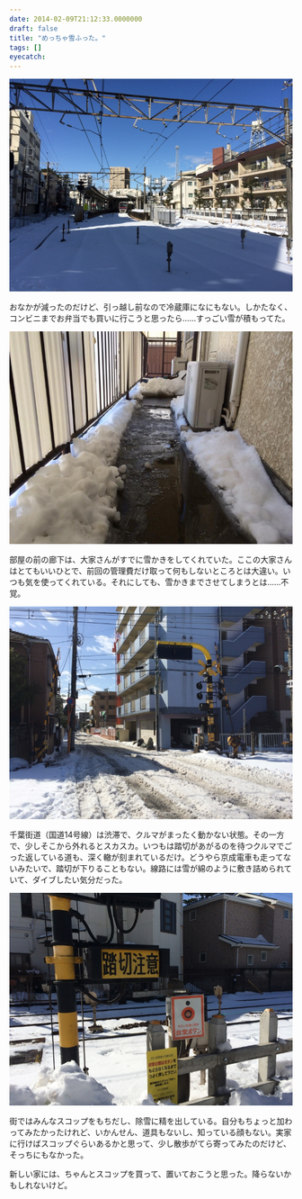 ```yaml
---
date: 2014-02-09T21:12:33.0000000
draft: false
title: "めっちゃ雪ふった。"
tags: []
eyecatch: 
---
```

<p><span itemscope itemtype="http://schema.org/Photograph"><img src="20140209104843.jpg" alt="f:id:daruyanagi:20140209104843j:plain" title="f:id:daruyanagi:20140209104843j:plain" class="hatena-fotolife" itemprop="image"></span></p><p>おなかが減ったのだけど、引っ越し前なので冷蔵庫になにもない。しかたなく、コンビニまでお弁当でも買いに行こうと思ったら……すっごい雪が積もってた。</p><p><span itemscope itemtype="http://schema.org/Photograph"><img src="20140209210104.jpg" alt="f:id:daruyanagi:20140209210104j:plain" title="f:id:daruyanagi:20140209210104j:plain" class="hatena-fotolife" itemprop="image"></span></p><p>部屋の前の廊下は、大家さんがすでに雪かきをしてくれていた。ここの大家さんはとてもいいひとで、前回の管理費だけ取って何もしないところとは大違い。いつも気を使ってくれている。それにしても、雪かきまでさせてしまうとは……不覚。</p><p><span itemscope itemtype="http://schema.org/Photograph"><img src="20140209105111.jpg" alt="f:id:daruyanagi:20140209105111j:plain" title="f:id:daruyanagi:20140209105111j:plain" class="hatena-fotolife" itemprop="image"></span></p><p>千葉街道（国道14号線）は渋滞で、クルマがまったく動かない状態。その一方で、少しそこから外れるとスカスカ。いつもは踏切があがるのを待つクルマでごった返している道も、深く轍が刻まれているだけ。どうやら京成電車も走ってないみたいで、踏切が下りることもない。線路には雪が綿のように敷き詰められていて、ダイブしたい気分だった。</p><p><span itemscope itemtype="http://schema.org/Photograph"><img src="20140209105306.jpg" alt="f:id:daruyanagi:20140209105306j:plain" title="f:id:daruyanagi:20140209105306j:plain" class="hatena-fotolife" itemprop="image"></span></p><p>街ではみんなスコップをもちだし、除雪に精を出している。自分もちょっと加わってみたかったけれど、いかんせん、道具もないし、知っている顔もない。実家に行けばスコップぐらいあるかと思って、少し散歩がてら寄ってみたのだけど、そっちにもなかった。</p><p>新しい家には、ちゃんとスコップを買って、置いておこうと思った。降らないかもしれないけど。</p>

